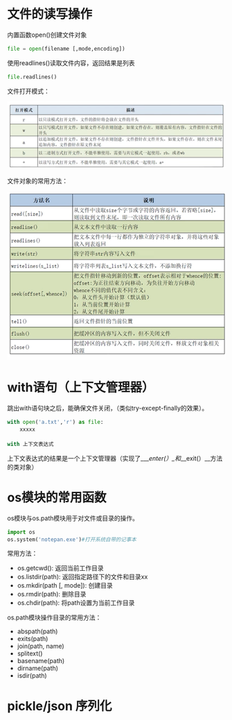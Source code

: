 # 文件的读写操作

内置函数open()创建文件对象

```python 
file = open(filename [,mode,encoding])
```

使用readlines()读取文件内容，返回结果是列表

```python
file.readlines()
```

文件打开模式：

![image-20221110203913693](images/image-20221110203913693.png)

文件对象的常用方法：

<img src="images/image-20221110204135051.png" alt="image-20221110204135051" style="zoom: 80%;" />

# with语句（上下文管理器）

跳出with语句块之后，能确保文件关闭，（类似try-except-finally的效果）。

```python
with open('a.txt','r') as file:
    xxxxx
    
with 上下文表达式 
```

上下文表达式的结果是一个上下文管理器（实现了_\_\__enter(）\__和__\__exit(）\__方法的类对象）



# os模块的常用函数

os模块与os.path模块用于对文件或目录的操作。

```python
import os
os.system('notepan.exe')#打开系统自带的记事本
```

常用方法：

- os.getcwd():  返回当前工作目录
- os.listdir(path):  返回指定路径下的文件和目录xx
- os.mkdir(path [, mode]):  创建目录
- os.rmdir(path):  删除目录
- os.chdir(path): 将path设置为当前工作目录

os.path模块操作目录的常用方法：

- abspath(path)
- exits(path)
- join(path, name)
- splitext()
- basename(path)
- dirname(path)
- isdir(path)



# pickle/json 序列化